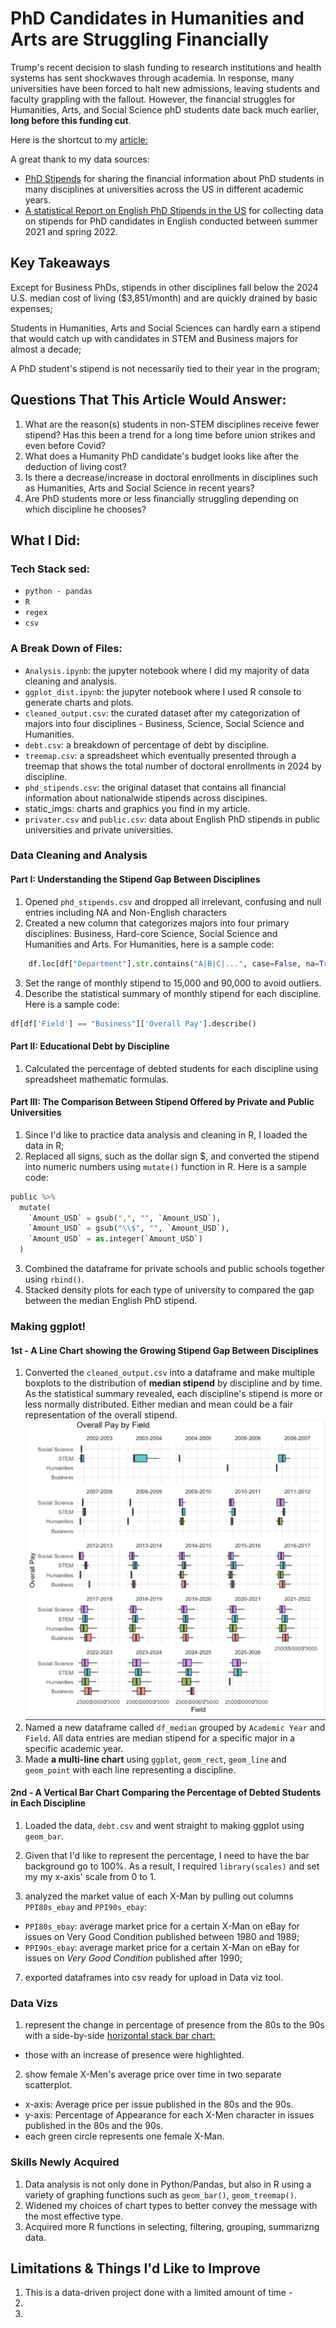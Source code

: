 # PhD Candidates in Humanities and Arts are Struggling Financially 
Trump's recent decision to slash funding to research institutions and health systems has sent shockwaves through academia. In response, many universities have been forced to halt new admissions, leaving students and faculty grappling with the fallout. However, the financial struggles for Humanities, Arts, and Social Science phD students date back much earlier, **long before this funding cut**. 

Here is the shortcut to my [article:](https://yatingw24.github.io/phd/)

A great thank to my data sources:
- [PhD Stipends](https://www.phdstipends.com/) for sharing the financial information about PhD students in many disciplines at universities across the US in different academic years.
- [A statistical Report on English PhD Stipends in the US](https://profession.mla.org/english-phd-stipends-in-the-united-states-statistical-report/) for collecting data on stipends for PhD candidates in English conducted between summer 2021 and spring 2022.


## Key Takeaways 
Except for Business PhDs, stipends in other disciplines fall below the 2024 U.S. median cost of living ($3,851/month) and are quickly drained by basic expenses;

Students in Humanities, Arts and Social Sciences can hardly earn a stipend that would catch up with candidates in STEM and Business majors for almost a decade;

A PhD student's stipend is not necessarily tied to their year in the program;

## Questions That This Article Would Answer:
1. What are the reason(s) students in non-STEM disciplines receive fewer stipend? Has this been a trend for a long time before union strikes and even before Covid?
2. What does a Humanity PhD candidate's budget looks like after the deduction of living cost? 
3. Is there a decrease/increase in doctoral enrollments in disciplines such as Humanities, Arts and Social Science in recent years?
4. Are PhD students more or less financially struggling depending on which discipline he chooses?

## What I Did:
### Tech Stack sed:
 - `python - pandas`
 - `R`
 - `regex`
 - `csv`

### A Break Down of Files:
 - `Analysis.ipynb`: the jupyter notebook where I did my majority of data cleaning and analysis.
  - `ggplot_dist.ipynb`: the jupyter notebook where I used R console to generate charts and plots. 
 - `cleaned_output.csv`: the curated dataset after my categorization of majors into four disciplines - Business, Science, Social Science and Humanities. 
 - `debt.csv`: a breakdown of percentage of debt by discipline.
  - `treemap.csv`: a spreadsheet which eventually presented through a treemap that shows the total number of doctoral enrollments in 2024 by discipline. 
 - `phd_stipends.csv`: the original dataset that contains all financial information about nationalwide stipends across discipines. 
 - static_imgs: charts and graphics you find in my article.
  - `privater.csv` and `public.csv`: data about English PhD stipends in public universities and private universities. 

### Data Cleaning and Analysis 
#### Part I: Understanding the Stipend Gap Between Disciplines
1. Opened `phd_stipends.csv` and dropped all irrelevant, confusing and null entries including NA and Non-English characters 
2. Created a new column that categorizes majors into four primary disciplines: Business, Hard-core Science, Social Science and Humanities and Arts. For Humanities, here is a sample code:
```python
    df.loc[df["Department"].str.contains("A|B|C|...", case=False, na=True), "Field"] = "Humanities"
```
3. Set the range of monthly stipend to 15,000 and 90,000 to avoid  outliers. 
4. Describe the statistical summary of monthly stipend for each discipline. Here is a sample code:
```python
df[df['Field'] == "Business"]['Overall Pay'].describe()

```
#### Part II: Educational Debt by Discipline
1. Calculated the percentage of debted students for each discipline using spreadsheet mathematic formulas. 

#### Part III: The Comparison Between Stipend Offered by Private and Public Universities
1. Since I'd like to practice data analysis and cleaning in R, I loaded the data in R;
2. Replaced all signs, such as the dollar sign $, and converted the stipend into numeric numbers using `mutate()` function in R. Here is a sample code:

```python 
public %>%
  mutate(
    `Amount_USD` = gsub(",", "", `Amount_USD`),   
    `Amount_USD` = gsub("\\$", "", `Amount_USD`), 
    `Amount_USD` = as.integer(`Amount_USD`)       
  )

  ```
3. Combined the dataframe for private schools and public schools together using `rbind()`.
4. Stacked density plots for each type of university to compared the gap between the median English PhD stipend. 

### Making ggplot!
#### 1st - A Line Chart showing the Growing Stipend Gap Between Disciplines 
1. Converted the `cleaned_output.csv` into a dataframe and make multiple boxplots to the distribution of **median stipend** by discipline and by time. As the statistical summary revealed, each discipline's stipend is more or less normally distributed. Either median and mean could be a fair representation of the overall stipend. 
![Chart](static_imgs/boxplot.png)
2. Named a new dataframe called `df_median` grouped by `Academic Year` and `Field`. All data entries are median stipend for a specific major in a specific academic year.
3. Made **a multi-line chart** using `ggplot`, `geom_rect`, `geom_line` and `geom_point` with each line representing a discipline. 

#### 2nd - A Vertical Bar Chart Comparing the Percentage of Debted Students in Each Discipline
1. Loaded the data, `debt.csv` and went straight to making ggplot using `geom_bar`.
2. Given that I'd like to represent the percentage, I need to have the bar background go to 100%. As a result, I required `library(scales)` and set my my x-axis' scale from 0 to 1.

6. analyzed the market value of each X-Man by pulling out columns `PPI80s_ebay` and `PPI90s_ebay`:

- `PPI80s_ebay`: average market price for a certain X-Man on eBay for issues on Very Good Condition published between 1980 and 1989;
- `PPI90s_ebay`: average market price for a certain X-Man on eBay for issues on _Very Good Condition_ published after 1990;

7. exported dataframes into csv ready for upload in Data viz tool.

### Data Vizs 
1. represent the change in percentage of presence from the 80s to the 90s with a side-by-side <ins>horizontal stack bar chart:
- those with an increase of presence were highlighted.

2. show female X-Men's average price over time in two separate scatterplot.
- x-axis: Average price per issue published in the 80s and the 90s. 
- y-axis: Percentage of Appearance for each X-Men character in issues published in the 80s and the 90s. 
- each green circle represents one female X-Man. 

### Skills Newly Acquired
1. Data analysis is not only done in Python/Pandas, but also in R using a variety of graphing functions such as `geom_bar()`, `geom_treemap()`.
2. Widened my choices of chart types to better convey the message with the most effective type.
3. Acquired more R functions in selecting, filtering, grouping, summarizng data.

## Limitations & Things I'd Like to Improve
1. This is a data-driven project done with a limited amount of time - 
2. 
3. 
 
